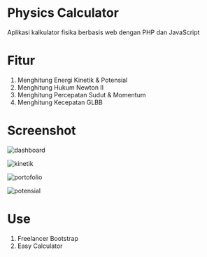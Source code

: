 # Physics Calculator
 Aplikasi kalkulator fisika berbasis web dengan PHP dan JavaScript

# Fitur
 1. Menghitung Energi Kinetik & Potensial
 2. Menghitung Hukum Newton II
 3. Menghitung Percepatan Sudut & Momentum
 4. Menghitung Kecepatan GLBB
 
# Screenshot

![dashboard](https://user-images.githubusercontent.com/33270746/69981423-dbfe2400-1564-11ea-8b3f-0206946f41bd.png)

![kinetik](https://user-images.githubusercontent.com/33270746/69981424-dc96ba80-1564-11ea-9173-4de4ad594404.png)

![portofolio](https://user-images.githubusercontent.com/33270746/69981426-dd2f5100-1564-11ea-897f-6bf95a86afe0.png)

![potensial](https://user-images.githubusercontent.com/33270746/69981428-dd2f5100-1564-11ea-9e7a-e8c1bcd708b3.png)

# Use
 1. Freelancer Bootstrap
 2. Easy Calculator

